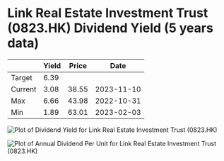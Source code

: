 # Link Real Estate Investment Trust (0823.HK) Dividend Yield (5 years data)

|     | Yield   | Price | Date       |
|-----|---------|-------|------------|
| Target | 6.39 |  |  |
| Current | 3.08 | 38.55  | 2023-11-10 |
| Max | 6.66 | 43.98  | 2022-10-31 |
| Min | 1.89 | 63.01  | 2023-02-03 |

![Plot of Dividend Yield for Link Real Estate Investment Trust (0823.HK)](0823_div_5.png)

![Plot of Annual Dividend Per Unit for Link Real Estate Investment Trust (0823.HK)](0823_yearly_dpu.png)
